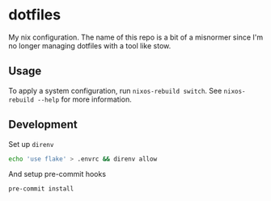 # dotfiles

My nix configuration. The name of this repo is a bit of a misnormer since I'm no
longer managing dotfiles with a tool like stow.

## Usage

To apply a system configuration, run `nixos-rebuild switch`. See `nixos-rebuild
--help` for more information.

## Development

Set up `direnv`

```bash
echo 'use flake' > .envrc && direnv allow
```

And setup pre-commit hooks

```bash
pre-commit install
```
